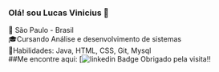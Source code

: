 ### Olá! sou Lucas Vinicius 👋
🌆 São Paulo - Brasil<br>
🎓Cursando Análise e desenvolvimento de sistemas<br>
🔹Habilidades: Java, HTML, CSS, Git, Mysql<br>
##Me encontre aqui:
[![linkedin Badge](https://www.linkedin.com/in/lucas-vinicius-3a6501175)
Obrigado pela visita!!
<!--
**LucasViniciusNunesCosta/LucasViniciusNunesCosta** is a ✨ _special_ ✨ repository because its `README.md` (this file) appears on your GitHub profile.

-->

